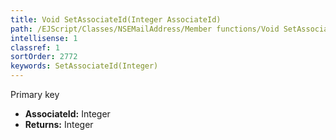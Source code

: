 ```yaml
---
title: Void SetAssociateId(Integer AssociateId)
path: /EJScript/Classes/NSEMailAddress/Member functions/Void SetAssociateId(Integer p_0)
intellisense: 1
classref: 1
sortOrder: 2772
keywords: SetAssociateId(Integer)
---
```



Primary key



* **AssociateId:** Integer
* **Returns:** Integer


